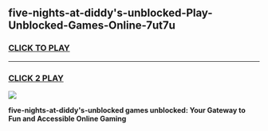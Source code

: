 
## five-nights-at-diddy's-unblocked-Play-Unblocked-Games-Online-7ut7u
<h3>
<a href="https://premium76.site?title=five-nights-at-diddy's-unblocked&ref=25A">CLICK TO PLAY</a></h3>
<hr>

<h3>
<a href="https://premium76.site?title=five-nights-at-diddy's-unblocked&ref=25A">CLICK 2 PLAY</a>
  
</h3>

<a href="https://premium76.site?title=five-nights-at-diddy's-unblocked&ref=25A"><img src="https://clearcache.store/games.png"></a>


**five-nights-at-diddy's-unblocked games unblocked: Your Gateway to Fun and Accessible Online Gaming**
